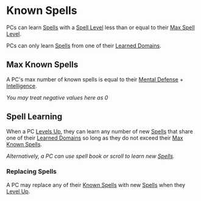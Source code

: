 # Known Spells

PCs can learn [Spells](../../Spells.md) with a [Spell Level](../../Spells/Spell%20Level.md) less than or equal to their [Max Spell Level](../../Spells/Spell%20Level.md#Max%20Spell%20Level).

PCs can only learn [Spells](../../Spells.md) from one of their [Learned Domains](Learned%20Domains.md).

## Max Known Spells

A PC's max number of known spells is equal to their [Mental Defense](../../../Player%20Characters/Derived%20Statistics/Mental%20Defense.md) + [Intelligence](../../../Player%20Characters/The%20Ability%20Scores/Intelligence.md).

*You may treat negative values here as 0*

## Spell Learning

When a PC [Levels Up](../../../Player%20Characters/Progression/Level.md#Level%20Up), they can learn any number of new [Spells](../../Spells.md) that share one of their [Learned Domains](Learned%20Domains.md) so long as they do not exceed their [Max Known Spells](Known%20Spells.md#Max%20Known%20Spells).

*Alternatively, a PC can use spell book or scroll to learn new [Spells](../../Spells.md).*

### Replacing Spells

A PC may replace any of their [Known Spells](Known%20Spells.md) with new [Spells](../../Spells.md) when they [Level Up](../../../Player%20Characters/Progression/Level.md#Level%20Up).
